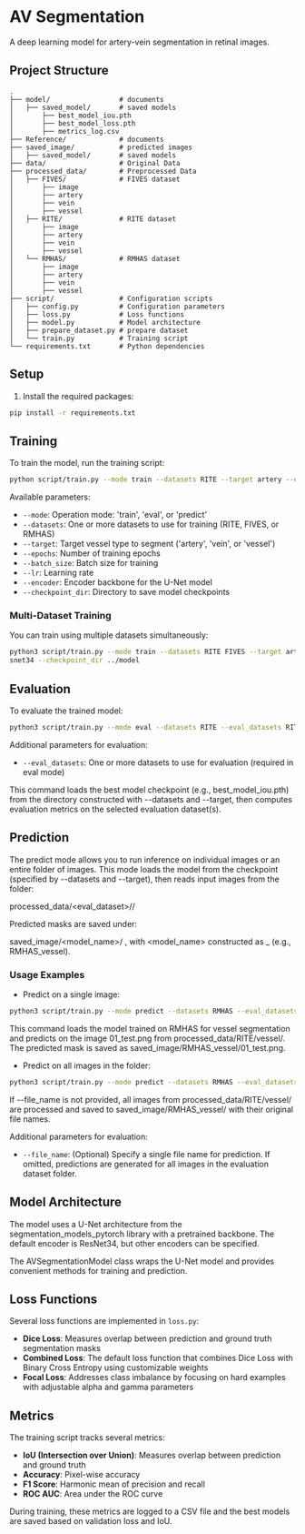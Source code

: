 # AV Segmentation

A deep learning model for artery-vein segmentation in retinal images.

## Project Structure

```
.
├── model/                 # documents
│   ├── saved_model/       # saved models
│       ├── best_model_iou.pth
│       ├── best_model_loss.pth
│       ├── metrics_log.csv
├── Reference/             # documents
├── saved_image/           # predicted images
│   ├── saved_model/       # saved models
├── data/                  # Original Data
├── processed_data/        # Preprocessed Data
│   ├── FIVES/             # FIVES dataset
│       ├── image
│       ├── artery
│       ├── vein
│       ├── vessel
│   ├── RITE/              # RITE dataset
│       ├── image
│       ├── artery
│       ├── vein
│       ├── vessel
│   └── RMHAS/             # RMHAS dataset
│       ├── image
│       ├── artery
│       ├── vein
│       ├── vessel
├── script/                # Configuration scripts
│   ├── config.py          # Configuration parameters
│   ├── loss.py            # Loss functions
│   ├── model.py           # Model architecture
│   ├── prepare_dataset.py # prepare dataset 
│   └── train.py           # Training script
└── requirements.txt       # Python dependencies
```

## Setup

1. Install the required packages:
```bash
pip install -r requirements.txt
```

## Training

To train the model, run the training script:

```bash
python script/train.py --mode train --datasets RITE --target artery --epochs 100 --batch_size 2 --lr 1e-4 --encoder resnet34 --checkpoint_dir ./checkpoints
```

Available parameters:
- `--mode`: Operation mode: 'train', 'eval', or 'predict'
- `--datasets`: One or more datasets to use for training (RITE, FIVES, or RMHAS)
- `--target`: Target vessel type to segment ('artery', 'vein', or 'vessel')
- `--epochs`: Number of training epochs
- `--batch_size`: Batch size for training
- `--lr`: Learning rate
- `--encoder`: Encoder backbone for the U-Net model
- `--checkpoint_dir`: Directory to save model checkpoints

### Multi-Dataset Training

You can train using multiple datasets simultaneously:

```bash
python3 script/train.py --mode train --datasets RITE FIVES --target artery --epochs 50 --batch_size 2 --lr 0.0001 --encoder re
snet34 --checkpoint_dir ../model
```

## Evaluation

To evaluate the trained model:

```bash
python3 script/train.py --mode eval --datasets RITE --eval_datasets RITE --target artery --encoder resnet34 --checkpoint_dir ../model
```

Additional parameters for evaluation:
- `--eval_datasets`: One or more datasets to use for evaluation (required in eval mode)

This command loads the best model checkpoint (e.g., best_model_iou.pth) from the directory constructed with --datasets and --target, then computes evaluation metrics on the selected evaluation dataset(s).

## Prediction

The predict mode allows you to run inference on individual images or an entire folder of images. This mode loads the model from the checkpoint (specified by --datasets and --target), then reads input images from the folder:

processed_data/<eval_dataset>/<target>/

Predicted masks are saved under:

saved_image/<model_name>/ , with <model_name> constructed as <datasets>_<target> (e.g., RMHAS_vessel).

### Usage Examples

- Predict on a single image:

```bash
python3 script/train.py --mode predict --datasets RMHAS --eval_datasets RITE --target vessel --file_name 01_test.png --checkpoint_dir ../model
```

This command loads the model trained on RMHAS for vessel segmentation and predicts on the image 01_test.png from processed_data/RITE/vessel/. The predicted mask is saved as saved_image/RMHAS_vessel/01_test.png.

- Predict on all images in the folder:

```bash
python3 script/train.py --mode predict --datasets RMHAS --eval_datasets RITE --target vessel --checkpoint_dir ../model
```
If --file_name is not provided, all images from processed_data/RITE/vessel/ are processed and saved to saved_image/RMHAS_vessel/ with their original file names.

Additional parameters for evaluation:
- `--file_name`: (Optional) Specify a single file name for prediction. If omitted, predictions are generated for all images in the evaluation dataset folder.

## Model Architecture

The model uses a U-Net architecture from the segmentation_models_pytorch library with a pretrained backbone. The default encoder is ResNet34, but other encoders can be specified.

The AVSegmentationModel class wraps the U-Net model and provides convenient methods for training and prediction.

## Loss Functions

Several loss functions are implemented in `loss.py`:
- **Dice Loss**: Measures overlap between prediction and ground truth segmentation masks
- **Combined Loss**: The default loss function that combines Dice Loss with Binary Cross Entropy using customizable weights
- **Focal Loss**: Addresses class imbalance by focusing on hard examples with adjustable alpha and gamma parameters

## Metrics

The training script tracks several metrics:
- **IoU (Intersection over Union)**: Measures overlap between prediction and ground truth
- **Accuracy**: Pixel-wise accuracy
- **F1 Score**: Harmonic mean of precision and recall
- **ROC AUC**: Area under the ROC curve 

During training, these metrics are logged to a CSV file and the best models are saved based on validation loss and IoU. 
